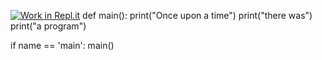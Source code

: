[![Work in Repl.it](https://classroom.github.com/assets/work-in-replit-14baed9a392b3a25080506f3b7b6d57f295ec2978f6f33ec97e36a161684cbe9.svg)](https://classroom.github.com/online_ide?assignment_repo_id=3198110&assignment_repo_type=AssignmentRepo)
def main():
  print("Once upon a time")
  print("there was")
  print("a program")

if name == 'main':
    main()
